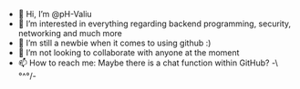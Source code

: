 - 👋 Hi, I’m @pH-Valiu
- 👀 I’m interested in everything regarding backend programming, security, networking and much more
- 🌱 I’m still a newbie when it comes to using github :)
- 💞️ I’m not looking to collaborate with anyone at the moment
- 📫 How to reach me: Maybe there is a chat function within GitHub? -\°^°/-


